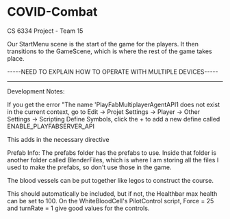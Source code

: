 # COVID-Combat
 CS 6334 Project - Team 15

Our StartMenu scene is the start of the game for the players. It then transitions to the GameScene, which is where the rest of the game takes place.

-----NEED TO EXPLAIN HOW TO OPERATE WITH MULTIPLE DEVICES-----





--------------------------
Development Notes:

If you get the error "The name 'PlayFabMultiplayerAgentAPI1 does not exist in the current context, go to Edit -> Projet Settings -> Player -> Other Settings -> Scripting Define Symbols, click the + to add a new define called ENABLE_PLAYFABSERVER_API

This adds in the necessary directive


Prefab Info:
The prefabs folder has the prefabs to use. Inside that folder is another folder called BlenderFiles, which is where I am storing
all the files I used to make the prefabs, so don't use those in the game.

The blood vessels can be put together like legos to construct the course.

This should automatically be included, but if not, the Healthbar max health can be set to 100. On the WhiteBloodCell's PilotControl
script, Force = 25 and turnRate = 1 give good values for the controls.

